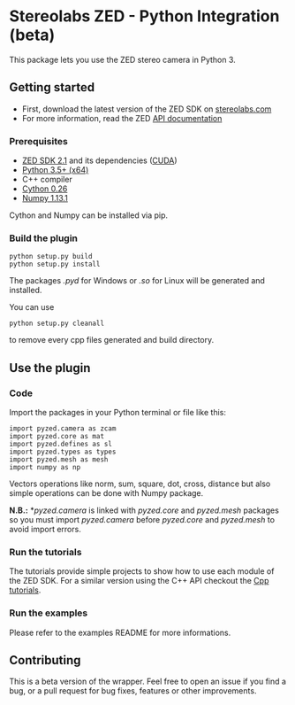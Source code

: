 # Stereolabs ZED - Python Integration (beta)

This package lets you use the ZED stereo camera in Python 3.

## Getting started

- First, download the latest version of the ZED SDK on [stereolabs.com](https://www.stereolabs.com/developers)
- For more information, read the ZED [API documentation](https://www.stereolabs.com/developers/documentation/API/)

### Prerequisites

- [ZED SDK 2.1](https://www.stereolabs.com/developers/) and its dependencies 
([CUDA](https://developer.nvidia.com/cuda-downloads))
- [Python 3.5+ (x64)](https://www.python.org/downloads/)
-  C++ compiler
- [Cython 0.26](http://cython.org/#download)
- [Numpy 1.13.1](https://www.scipy.org/scipylib/download.html)

Cython and Numpy can be installed via pip.

  
### Build the plugin

```
python setup.py build
python setup.py install
```

The packages *.pyd* for Windows or *.so* for Linux will be generated and installed.

You can use 
```
python setup.py cleanall
``` 
to remove every cpp files generated and build directory.

## Use the plugin

### Code

Import the packages in your Python terminal or file like this:
```
import pyzed.camera as zcam
import pyzed.core as mat
import pyzed.defines as sl
import pyzed.types as types
import pyzed.mesh as mesh
import numpy as np
```
Vectors operations like norm, sum, square, dot, cross, distance but also simple operations can be done with
Numpy package.

**N.B.:** **pyzed.camera* is linked with *pyzed.core* and *pyzed.mesh* packages so you must 
import *pyzed.camera* before *pyzed.core* and *pyzed.mesh* to avoid import errors.

### Run the tutorials

The tutorials provide simple projects to show how to use each module of the ZED SDK. For a similar version using the C++ API checkout the [Cpp tutorials](https://github.com/stereolabs/zed-examples/tree/master/tutorials).

### Run the examples

Please refer to the examples README for more informations.

## Contributing

This is a beta version of the wrapper. Feel free to open an issue if you find a bug, or a pull request for bug fixes, features or other improvements.
